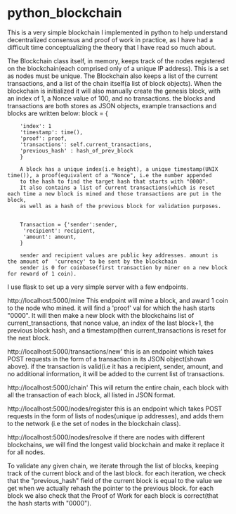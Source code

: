 # python_blockchain

This is a very simple blockchain I implemented in python to help understand decentralized consensus and 
proof of work in practice, as I have had a difficult time conceptualizing the theory that I have read so much about.

The Blockchain class itself, in memory, keeps track of the nodes registered on the blockchain(each comprised only of a 
unique IP address). This is a set as nodes must be unique.
The Blockchain also keeps a list of the current transactions, and a list of the chain itself(a list of block objects).
When the blockchain is initialized it will also manually create the genesis block, with an index of 1, a Nonce value of
100, and no transactions.
the blocks and transactions are both stores as JSON objects, example transactions and blocks are written below:
block = {
		
		'index': 1 
		'timestamp': time(),
		'proof': proof,
		'transactions': self.current_transactions,
		'previous_hash' : hash_of_prev_block
		}
		
		A block has a unique index(i.e height), a unique timestamp(UNIX time()), a proof(equivalent of a "Nonce", i.e the number appended 
		to the hash to find the target hash that starts with "0000".
		It also contains a list of current transactions(which is reset each time a new block is mined and those transactions are put in the block,
		as well as a hash of the previous block for validation purposes.
		
		
		Transaction = {'sender':sender,
		 'recipient': recipient,
		 'amount': amount,
		}
		
		sender and recipient values are public key addresses. amount is the amount of  'currency' to be sent by the blockchain
		sender is 0 for coinbase(first transaction by miner on a new block for reward of 1 coin).
		

I use flask to set up a very simple server with a few endpoints.

http://localhost:5000/mine
This endpoint will mine a block, and award 1 coin to the node who mined. it will find a 'proof' val for which the hash starts "0000".
It will then make a new block with the blockchains list of current_transactions, that nonce value, an index of the last block+1,
the previous block hash, and a timestamp(then current_transactions is reset for the next block. 

http://localhost:5000/transactions/new'
this is an endpoint which takes POST requests in the form of a transaction in its JSON object(shown above). 
if the transaction is valid(i.e it has a recipient, sender, amount, and no additional information, it will be added to the current
list of transactions.

http://localhost:5000/chain'
This will return the entire chain, each block with all the transaction of each block, all listed in JSON format.


http://localhost:5000/nodes/register
this is an endpoint which takes POST requests in the form of lists of nodes(unique ip addresses), and adds them to the network
(i.e the set of nodes in the blockchain class).



http://localhost:5000/nodes/resolve
if there are nodes with different blockchains, we will find the longest valid blockchain and make it replace it for all nodes.


To validate any given chain, we iterate through the list of blocks, keeping track of the current block and of the last block.
for each iteration, we check that the "previous_hash" field of the current block is equal to the value we get when we
actually rehash the pointer to the previous block. for each block we also check that the Proof of Work for each block 
is correct(that the hash starts with "0000").

